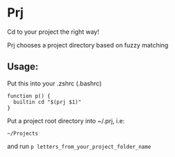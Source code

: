 Prj
==========

Cd to your project the right way!

Prj chooses a project directory based on fuzzy matching

Usage:
------

Put this into your .zshrc (.bashrc)

```
function p() {
  builtin cd "$(prj $1)"
}
```

Put a project root directory into ~/.prj, i.e:

```
~/Projects
```

and run ```p letters_from_your_project_folder_name```

